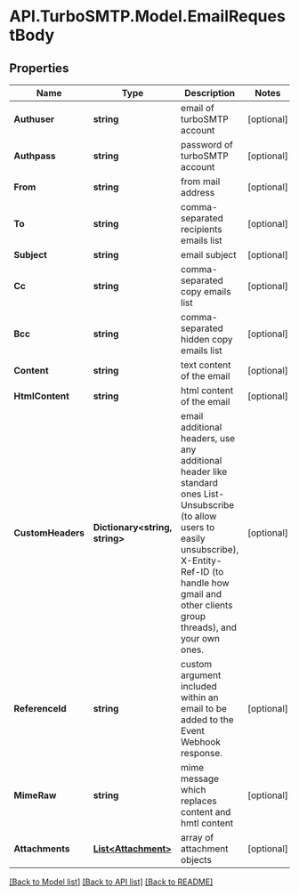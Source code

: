 # API.TurboSMTP.Model.EmailRequestBody

## Properties

Name | Type | Description | Notes
------------ | ------------- | ------------- | -------------
**Authuser** | **string** | email of turboSMTP account | [optional] 
**Authpass** | **string** | password of turboSMTP account | [optional] 
**From** | **string** | from mail address | [optional] 
**To** | **string** | comma-separated recipients emails list | [optional] 
**Subject** | **string** | email subject | [optional] 
**Cc** | **string** | comma-separated copy emails list | [optional] 
**Bcc** | **string** | comma-separated hidden copy emails list | [optional] 
**Content** | **string** | text content of the email | [optional] 
**HtmlContent** | **string** | html content of the email | [optional] 
**CustomHeaders** | **Dictionary&lt;string, string&gt;** | email additional headers, use any additional header like standard ones List-Unsubscribe (to allow users to easily unsubscribe), X-Entity-Ref-ID (to handle how gmail and other clients group threads), and your own ones.   | [optional] 
**ReferenceId** | **string** | custom argument included within an email to be added to the Event Webhook response. | [optional] 
**MimeRaw** | **string** | mime message which replaces content and hmtl content | [optional] 
**Attachments** | [**List&lt;Attachment&gt;**](Attachment.md) | array of attachment objects | [optional] 

[[Back to Model list]](../README.md#documentation-for-models) [[Back to API list]](../README.md#documentation-for-api-endpoints) [[Back to README]](../README.md)

